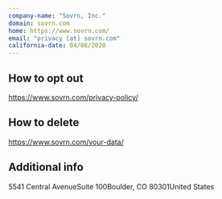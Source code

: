 ```yaml
---
company-name: "Sovrn, Inc."
domain: sovrn.com
home: https://www.sovrn.com/
email: "privacy [at] sovrn.com"
california-date: 04/08/2020
---
```

## How to opt out


https://www.sovrn.com/privacy-policy/

## How to delete


https://www.sovrn.com/your-data/

## Additional info




5541 Central AvenueSuite 100Boulder, CO 80301United States













